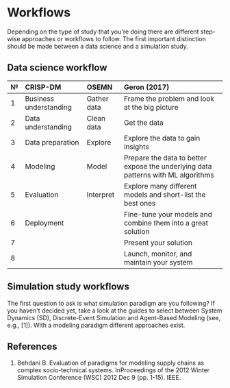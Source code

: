 # Workflows

Depending on the type of study that you're doing there are different step-wise approaches or workflows to follow. The first important distinction should be made between a data science and a simulation study.

## Data science workflow

| **№** | **CRISP-DM** | **OSEMN** |  **Geron \(2017\)** |
| :--- | :--- | :--- | :--- |
| 1 | Business understanding | Gather data | Frame the problem and look at the big picture |
| 2 | Data understanding | Clean data | Get the data |
| 3 | Data preparation | Explore | Explore the data to gain insights |
| 4 | Modeling | Model | Prepare the data to better expose the underlying data patterns with ML algorithms |
| 5 | Evaluation | Interpret | Explore many different models and short-list the best ones |
| 6 | Deployment |  | Fine-tune your models and combine them into a great solution |
| 7 |  |  | Present your solution |
| 8 |  |  | Launch, monitor, and maintain your system |

## Simulation study workflows

The first question to ask is what simulation paradigm are you following? If you haven't decided yet, take a look at the guides to select between System Dynamics \(SD\), Discrete-Event Simulation and Agent-Based Modeling \(see, e.g., \[1\]\). With a modeling paradigm different approaches exist.

## References

1. Behdani B. Evaluation of paradigms for modeling supply chains as complex socio-technical systems. InProceedings of the 2012 Winter Simulation Conference \(WSC\) 2012 Dec 9 \(pp. 1-15\). IEEE.

